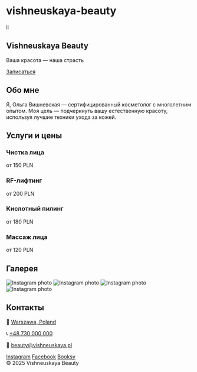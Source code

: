 # vishneuskaya-beauty
ll
<!DOCTYPE html>
<html lang="ru">
<head>
  <meta charset="UTF-8" />
  <meta name="viewport" content="width=device-width, initial-scale=1.0" />
  <title>Vishneuskaya Beauty</title>
  <link href="https://cdn.jsdelivr.net/npm/tailwindcss@2.2.19/dist/tailwind.min.css" rel="stylesheet">
</head>
<body class="bg-white text-gray-800">
  <!-- Hero Section -->
  <section class="bg-pink-100 text-center py-16">
    <h1 class="text-4xl md:text-5xl font-bold mb-4">Vishneuskaya Beauty</h1>
    <p class="text-lg md:text-xl mb-6 italic">Ваша красота — наша страсть</p>
    <a href="https://wishnewska.booksy.com/" class="bg-pink-500 hover:bg-pink-600 text-white py-2 px-6 rounded-full">Записаться</a>
  </section>

  <!-- About Section -->
  <section class="max-w-4xl mx-auto px-4 py-10">
    <h2 class="text-2xl font-bold mb-4">Обо мне</h2>
    <p>Я, Ольга Вишневская — сертифицированный косметолог с многолетним опытом. Моя цель — подчеркнуть вашу естественную красоту, используя лучшие техники ухода за кожей.</p>
  </section>

  <!-- Services Section -->
  <section class="bg-gray-100 py-10">
    <div class="max-w-5xl mx-auto px-4">
      <h2 class="text-2xl font-bold mb-6">Услуги и цены</h2>
      <div class="grid md:grid-cols-2 gap-6">
        <div class="bg-white p-4 rounded shadow">
          <h3 class="font-semibold">Чистка лица</h3>
          <p>от 150 PLN</p>
        </div>
        <div class="bg-white p-4 rounded shadow">
          <h3 class="font-semibold">RF-лифтинг</h3>
          <p>от 200 PLN</p>
        </div>
        <div class="bg-white p-4 rounded shadow">
          <h3 class="font-semibold">Кислотный пилинг</h3>
          <p>от 180 PLN</p>
        </div>
        <div class="bg-white p-4 rounded shadow">
          <h3 class="font-semibold">Массаж лица</h3>
          <p>от 120 PLN</p>
        </div>
        <!-- Добавь больше услуг по желанию -->
      </div>
    </div>
  </section>

  <!-- Gallery -->
  <section class="max-w-5xl mx-auto px-4 py-10">
    <h2 class="text-2xl font-bold mb-6">Галерея</h2>
    <div class="grid grid-cols-2 md:grid-cols-4 gap-4">
      <img src="https://via.placeholder.com/150" alt="Instagram photo" class="rounded">
      <img src="https://via.placeholder.com/150" alt="Instagram photo" class="rounded">
      <img src="https://via.placeholder.com/150" alt="Instagram photo" class="rounded">
      <img src="https://via.placeholder.com/150" alt="Instagram photo" class="rounded">
    </div>
  </section>

  <!-- Contact Section -->
  <section class="bg-pink-50 py-10">
    <div class="max-w-4xl mx-auto px-4 text-center">
      <h2 class="text-2xl font-bold mb-4">Контакты</h2>
      <p class="mb-2">📍 <a href="https://maps.app.goo.gl/Mn5Jaidf73DYXht1A" class="underline">Warszawa, Poland</a></p>
      <p class="mb-2">📞 <a href="tel:+48730000000" class="underline">+48 730 000 000</a></p>
      <p class="mb-2">📩 <a href="mailto:beauty@vishneuskaya.pl" class="underline">beauty@vishneuskaya.pl</a></p>
      <div class="mt-4 flex justify-center space-x-4">
        <a href="https://www.instagram.com/vishneuskaya_beauty" class="underline">Instagram</a>
        <a href="https://www.facebook.com/wishelga" class="underline">Facebook</a>
        <a href="https://wishnewska.booksy.com/" class="underline">Booksy</a>
      </div>
    </div>
  </section>

  <footer class="text-center text-sm py-4 text-gray-400">
    &copy; 2025 Vishneuskaya Beauty
  </footer>
</body>
</html>
